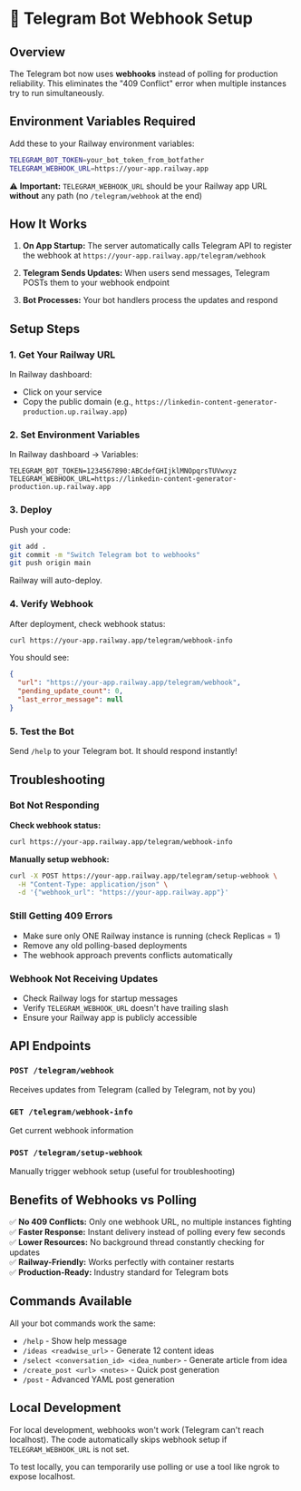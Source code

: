 # 🤖 Telegram Bot Webhook Setup

## Overview

The Telegram bot now uses **webhooks** instead of polling for production reliability. This eliminates the "409 Conflict" error when multiple instances try to run simultaneously.

## Environment Variables Required

Add these to your Railway environment variables:

```bash
TELEGRAM_BOT_TOKEN=your_bot_token_from_botfather
TELEGRAM_WEBHOOK_URL=https://your-app.railway.app
```

⚠️ **Important:** `TELEGRAM_WEBHOOK_URL` should be your Railway app URL **without** any path (no `/telegram/webhook` at the end)

## How It Works

1. **On App Startup:** The server automatically calls Telegram API to register the webhook at `https://your-app.railway.app/telegram/webhook`

2. **Telegram Sends Updates:** When users send messages, Telegram POSTs them to your webhook endpoint

3. **Bot Processes:** Your bot handlers process the updates and respond

## Setup Steps

### 1. Get Your Railway URL

In Railway dashboard:
- Click on your service
- Copy the public domain (e.g., `https://linkedin-content-generator-production.up.railway.app`)

### 2. Set Environment Variables

In Railway dashboard → Variables:
```
TELEGRAM_BOT_TOKEN=1234567890:ABCdefGHIjklMNOpqrsTUVwxyz
TELEGRAM_WEBHOOK_URL=https://linkedin-content-generator-production.up.railway.app
```

### 3. Deploy

Push your code:
```bash
git add .
git commit -m "Switch Telegram bot to webhooks"
git push origin main
```

Railway will auto-deploy.

### 4. Verify Webhook

After deployment, check webhook status:
```bash
curl https://your-app.railway.app/telegram/webhook-info
```

You should see:
```json
{
  "url": "https://your-app.railway.app/telegram/webhook",
  "pending_update_count": 0,
  "last_error_message": null
}
```

### 5. Test the Bot

Send `/help` to your Telegram bot. It should respond instantly!

## Troubleshooting

### Bot Not Responding

**Check webhook status:**
```bash
curl https://your-app.railway.app/telegram/webhook-info
```

**Manually setup webhook:**
```bash
curl -X POST https://your-app.railway.app/telegram/setup-webhook \
  -H "Content-Type: application/json" \
  -d '{"webhook_url": "https://your-app.railway.app"}'
```

### Still Getting 409 Errors

- Make sure only ONE Railway instance is running (check Replicas = 1)
- Remove any old polling-based deployments
- The webhook approach prevents conflicts automatically

### Webhook Not Receiving Updates

- Check Railway logs for startup messages
- Verify `TELEGRAM_WEBHOOK_URL` doesn't have trailing slash
- Ensure your Railway app is publicly accessible

## API Endpoints

### `POST /telegram/webhook`
Receives updates from Telegram (called by Telegram, not by you)

### `GET /telegram/webhook-info`
Get current webhook information

### `POST /telegram/setup-webhook`
Manually trigger webhook setup (useful for troubleshooting)

## Benefits of Webhooks vs Polling

✅ **No 409 Conflicts:** Only one webhook URL, no multiple instances fighting  
✅ **Faster Response:** Instant delivery instead of polling every few seconds  
✅ **Lower Resources:** No background thread constantly checking for updates  
✅ **Railway-Friendly:** Works perfectly with container restarts  
✅ **Production-Ready:** Industry standard for Telegram bots  

## Commands Available

All your bot commands work the same:
- `/help` - Show help message
- `/ideas <readwise_url>` - Generate 12 content ideas
- `/select <conversation_id> <idea_number>` - Generate article from idea
- `/create_post <url> <notes>` - Quick post generation
- `/post` - Advanced YAML post generation

## Local Development

For local development, webhooks won't work (Telegram can't reach localhost). The code automatically skips webhook setup if `TELEGRAM_WEBHOOK_URL` is not set.

To test locally, you can temporarily use polling or use a tool like ngrok to expose localhost.


